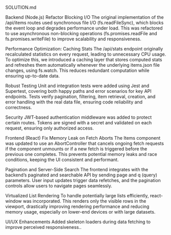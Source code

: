 SOLUTION.md


Backend (Node.js)
Refactor Blocking I/O
The original implementation of the /api/items routes used synchronous file I/O (fs.readFileSync), which blocks the event loop and degrades performance under load. This was refactored to use asynchronous non-blocking operations (fs.promises.readFile and fs.promises.writeFile) to improve scalability and responsiveness.

Performance Optimization: Caching Stats
The /api/stats endpoint originally recalculated statistics on every request, leading to unnecessary CPU usage. To optimize this, we introduced a caching layer that stores computed stats and refreshes them automatically whenever the underlying items.json file changes, using fs.watch. This reduces redundant computation while ensuring up-to-date data.

Robust Testing
Unit and integration tests were added using Jest and Supertest, covering both happy paths and error scenarios for key API endpoints. Tests verify pagination, filtering, item retrieval, creation, and error handling with the real data file, ensuring code reliability and correctness.

Security
JWT-based authentication middleware was added to protect certain routes. Tokens are signed with a secret and validated on each request, ensuring only authorized access.

Frontend (React)
Fix Memory Leak on Fetch Aborts
The Items component was updated to use an AbortController that cancels ongoing fetch requests if the component unmounts or if a new fetch is triggered before the previous one completes. This prevents potential memory leaks and race conditions, keeping the UI consistent and performant.

Pagination and Server-Side Search
The frontend integrates with the backend’s paginated and searchable API by sending page and q (query) parameters. User input updates trigger data refetches, and the pagination controls allow users to navigate pages seamlessly.

Virtualized List Rendering
To handle potentially large lists efficiently, react-window was incorporated. This renders only the visible rows in the viewport, drastically improving rendering performance and reducing memory usage, especially on lower-end devices or with large datasets.

UI/UX Enhancements
Added skeleton loaders during data fetching to improve perceived responsiveness..


